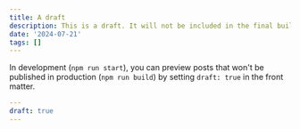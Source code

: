 ```yaml
---
title: A draft
description: This is a draft. It will not be included in the final build.
date: '2024-07-21'
tags: []
---
```


In development (`npm run start`), you can preview posts that won't be published in production (`npm run build`) by setting `draft: true` in the front matter.

```yaml
---
draft: true
---
```